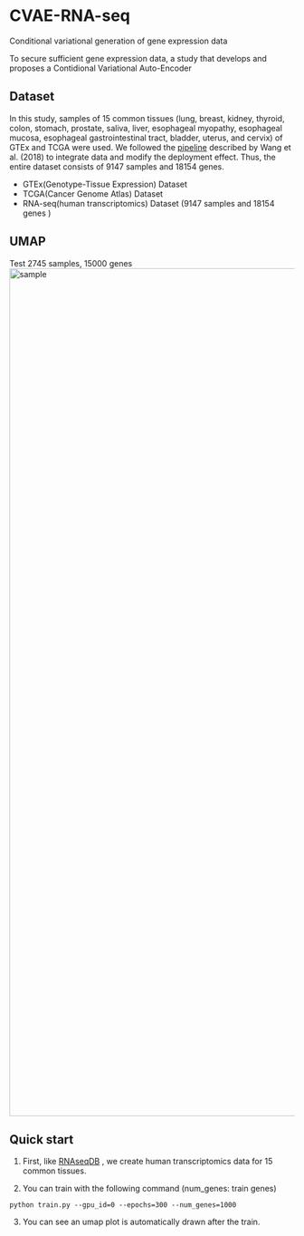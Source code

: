 # CVAE-RNA-seq
Conditional variational generation of gene expression data

To secure sufficient gene expression data, a study that develops and proposes a Contidional Variational Auto-Encoder 

Dataset
----------
In this study, samples of 15 common tissues (lung, breast, kidney, thyroid, colon, stomach, prostate, saliva, liver, esophageal myopathy, esophageal mucosa, esophageal gastrointestinal tract, bladder, uterus, and cervix) of GTEx and TCGA were used. We followed the [pipeline](https://github.com/mskcc/RNAseqDB) described by Wang et al. (2018) to integrate data and modify the deployment effect. Thus, the entire dataset consists of 9147 samples and 18154 genes.
- GTEx(Genotype-Tissue Expression) Dataset
- TCGA(Cancer Genome Atlas) Dataset
- RNA-seq(human transcriptomics) Dataset (9147 samples and 18154 genes )

UMAP
----------
Test 2745 samples, 15000 genes
<img width="1497" alt="sample" src="https://user-images.githubusercontent.com/69189272/216815980-f708dd30-0adf-455d-9cdc-5feb1f9cccfa.png">

Quick start
----------

1. First, like  [RNAseqDB](https://github.com/mskcc/RNAseqDB) , we create human transcriptomics data for 15 common tissues.

2. You can train with the following command (num_genes: train genes)
```
python train.py --gpu_id=0 --epochs=300 --num_genes=1000
```
3. You can see an umap plot is automatically drawn after the train.
